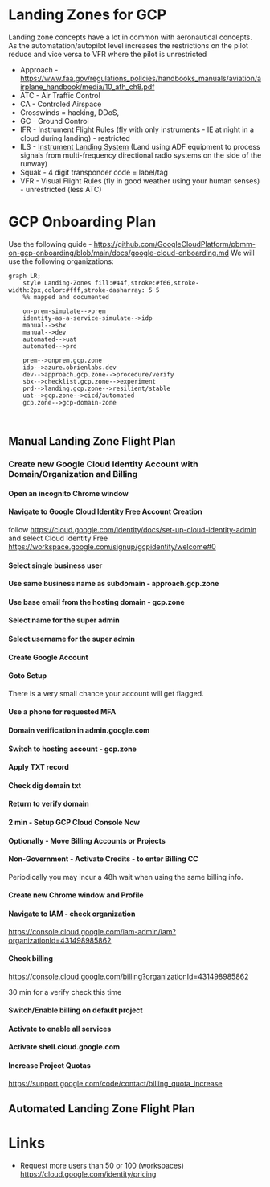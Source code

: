 # Landing Zones for GCP
Landing zone concepts have a lot in common with aeronautical concepts.  As the automatation/autopilot level increases the restrictions on the pilot reduce and vice versa to VFR where the pilot is unrestricted
- Approach - https://www.faa.gov/regulations_policies/handbooks_manuals/aviation/airplane_handbook/media/10_afh_ch8.pdf
- ATC - Air Traffic Control
- CA - Controled Airspace
- Crosswinds = hacking, DDoS, 
- GC - Ground Control
- IFR - Instrument Flight Rules (fly with only instruments - IE at night in a cloud during landing) - restricted
- ILS - [Instrument Landing System](https://en.wikipedia.org/wiki/Instrument_landing_system) (Land using ADF equipment to process signals from multi-frequency directional radio systems on the side of the runway)
- Squak - 4 digit transponder code = label/tag
- VFR - Visual Flight Rules (fly in good weather using your human senses) - unrestricted (less ATC)

# GCP Onboarding Plan
Use the following guide - https://github.com/GoogleCloudPlatform/pbmm-on-gcp-onboarding/blob/main/docs/google-cloud-onboarding.md
We will use the following organizations:

```mermaid
graph LR;
    style Landing-Zones fill:#44f,stroke:#f66,stroke-width:2px,color:#fff,stroke-dasharray: 5 5
    %% mapped and documented

    on-prem-simulate-->prem
    identity-as-a-service-simulate-->idp
    manual-->sbx
    manual-->dev
    automated-->uat
    automated-->prd
    
    prem-->onprem.gcp.zone
    idp-->azure.obrienlabs.dev
    dev-->approach.gcp.zone-->procedure/verify
    sbx-->checklist.gcp.zone-->experiment
    prd-->landing.gcp.zone-->resilient/stable
    uat-->gcp.zone-->cicd/automated
    gcp.zone-->gcp-domain-zone
    
    
```

## Manual Landing Zone Flight Plan

### Create new Google Cloud Identity Account with Domain/Organization and Billing
#### Open an incognito Chrome window
#### Navigate to Google Cloud Identity Free Account Creation

follow https://cloud.google.com/identity/docs/set-up-cloud-identity-admin and select Cloud Identity Free https://workspace.google.com/signup/gcpidentity/welcome#0

#### Select single business user

#### Use same business name as subdomain - approach.gcp.zone

#### Use base email from the hosting domain - gcp.zone

#### Select name for the super admin

#### Select username for the super admin

#### Create Google Account

#### Goto Setup
There is a very small chance your account will get flagged.

#### Use a phone for requested MFA

#### Domain verification in admin.google.com

#### Switch to hosting account - gcp.zone

#### Apply TXT record

#### Check dig domain txt

#### Return to verify domain

#### 2 min - Setup GCP Cloud Console Now

#### Optionally - Move Billing Accounts or Projects

#### Non-Government - Activate Credits - to enter Billing CC
Periodically you may incur a 48h wait when using the same billing info.

#### Create new Chrome window and Profile

#### Navigate to IAM - check organization

https://console.cloud.google.com/iam-admin/iam?organizationId=431498985862

#### Check billing

https://console.cloud.google.com/billing?organizationId=431498985862

30 min for a verify check this time

#### Switch/Enable billing on default project

#### Activate to enable all services

#### Activate shell.cloud.google.com

#### Increase Project Quotas

https://support.google.com/code/contact/billing_quota_increase




## Automated Landing Zone Flight Plan


# Links
- Request more users than 50 or 100 (workspaces) https://cloud.google.com/identity/pricing
